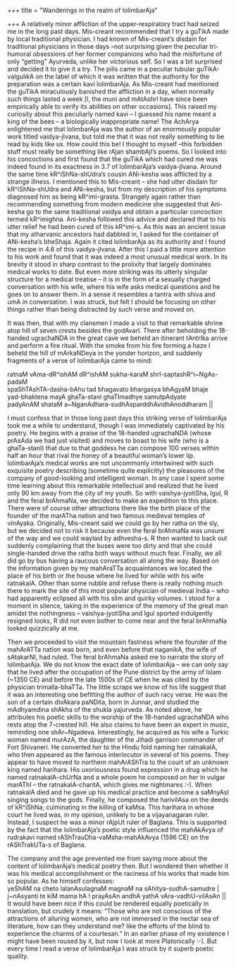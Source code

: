 +++
title = "Wanderings in the realm of lolimbarAja"

+++
A relatively minor affliction of the upper-respiratory tract had seized
me in the long past days. Mis-creant recommended that I try a guTikA
made by local traditional physician. I had known of Mis-creant’s disdain
for traditional physicians in those days –not surprising given the
peculiar tri-humoral obsessions of her former companions who had the
misfortune of only “getting” Ayurveda, unlike her victorious self. So I
was a bit surprised and decided it to give it a try. The pills came in a
peculiar tubular guTikA-valgulikA on the label of which it was written
that the authority for the preparation was a certain kavi lolimbarAja.
As Mis-creant had mentioned the guTikA miraculously banished the
affliction in a day, when normally such things lasted a week \[I, the
muni and mAtAshrI have since been empirically able to verify its
abilities on other occasions\]. This raised my curiosity about this
peculiarly named kavi – I guessed his name meant a king of the bees – a
biologically inappropriate name\! The AchArya enlightened me that
lolimbarAja was the author of an enormously popular work titled
vaidya-jIvana, but told me that it was not really something to be read
by kids like us. How could this be\! I thought to myself –this forbidden
stuff must really be something like rAjan shambAjI’s poems. So I looked
into his concoctions and first found that the guTikA which had cured me
was indeed found in its exactness in 3.7 of lolimbarAja’s vaidya-jIvana.
Around the same time kR^iShNa-shUdra’s cousin ANi-kesha was afflicted by
a strange illness. I mentioned this to Mis-creant – she had utter
disdain for kR^iShNa-shUdra and ANi-kesha, but from my description of
his symptoms diagnosed him as being kR^imi-grasta. Strangely again
rather than recommending something from modern medicine she suggested
that Ani-kesha go to the same traditional vaidya and obtain a particular
concoction termed kR^imighna. Ani-kesha followed this advice and
declared that to his utter relief he had been cured of this kR^imi-s. As
this was an ancient issue that my atharvanic ancestors had dabbled in, I
asked for the container of ANi-kesha’s bheShaja. Again it cited
lolimbarAja as its authority and I found the recipe in 4.6 of this
vaidya-jIvana. After this I paid a little more attention to his work and
found that it was indeed a most unusual medical work. In its brevity it
stood in sharp contrast to the prolixity that largely dominates medical
works to date. But even more striking was its utterly singular structure
for a medical treatise – it is in the form of a sexually charged
conversation with his wife, where his wife asks medical questions and he
goes on to answer them. In a sense it resembles a tantra with shiva and
umA in conversation. I was struck, but felt I should be focusing on
other things rather than being distracted by such verse and moved on.

It was then, that with my clansmen I made a visit to that remarkable
shrine atop hill of seven crests besides the godAvarI. There after
beholding the 18-handed ugrachaNDA in the great cave we beheld an
itinerant tAntrIka arrive and perform a fire ritual. With the smoke from
his fire forming a haze I beheld the hill of mArkaNDeya in the yonder
horizon, and suddenly fragments of a verse of lolimbarAja came to mind:

ratnaM vAma-dR^ishAM dR^ishAM sukha-karaM shrI-saptashR^i\~NgAs-padaM  
spaShTAshTA-dasha-bAhu tad bhagavato bhargasya bhAgyaM bhaje  
yad-bhaktena mayA ghaTa-stani ghaTImadhye samutpAdyate  
padyAnAM shataM a\~NganAdhara-sudhAsparddhAvidhAnoddharam ||

I must confess that in those long past days this striking verse of
lolimbarAja took me a while to understand, though I was immediately
captivated by his poetry. He begins with a praise of the 18-handed
ugrachaNDA (whose prAsAda we had just visited) and moves to boast to his
wife (who is a ghaTa-stanI) that due to that goddess he can compose 100
verses within half an hour that rival the honey of a beautiful woman’s
lower lip. lolimbarAja’s medical works are not uncommonly intertwined
with such exquisite poetry describing (sometime quite explicitly) the
pleasures of the company of good-looking and intelligent woman. In any
case I spent some time learning about this remarkable intellectual and
realized that he lived only 90 km away from the city of my youth. So
with vaishya-jyotiSha, Igul, R and the feral brAhmaNa, we decided to
make an expedition to this place. There were of course other attractions
there like the birth place of the founder of the marATha nation and two
famous medieval temples of vinAyaka. Originally, Mis-creant said we
could go by her ratha on the sly, but we decided not to risk it because
even the feral brAhmaNa was unsure of the way and we could waylaid by
adhvesha-s. R then wanted to back out suddenly complaining that the
buses were too dirty and that she could single-handed drive the ratha
both ways without much fear. Finally, we all did go by bus having a
raucous conversation all along the way. Based on the information given
by my mahAraTTa acquaintances we located the place of his birth or the
house where he lived for while with his wife ratnakalA. Other than some
rubble and refuse there is really nothing much there to mark the site of
this most popular physician of medieval India – who had apparently
eclipsed all with his slim and quirky volumes. I stood for a moment in
silence, taking in the experience of the memory of the great man amidst
the nothingness – vaishya-jyotiSha and Igul sported indulgently resigned
looks, R did not even bother to come near and the feral brAhmaNa looked
quizzically at me.

Then we proceeded to visit the mountain fastness where the founder of
the mahArATTa nation was born, and even before that naganikA, the wife
of sAtakarNI, had ruled. The feral brAhmaNa asked me to narrate the
story of lolimbarAja. We do not know the exact date of lolimbarAja – we
can only say that he lived after the occupation of the Pune district by
the army of Islam (\~1350 CE) and before the late 1500s of CE when he
was cited by the physician trimalla-bhaTTa. The little scraps we know of
his life suggest that it was an interesting one befitting the author of
such racy verse. He was the son of a certain dIvAkara paNDita, born in
Junnar, and studied the mAdhyamdina shAkha of the shukla yajurveda. As
noted above, he attributes his poetic skills to the worship of the
18-handed ugrachaNDA who rests atop the 7-crested hill. He also claims
to have been an expert in music, reminding one shAr\~Ngadeva.
Interestingly, he acquired as his wife a Turkic woman named murAzA, the
daughter of the Jihadi garrison commander of Fort Shivaneri. He
converted her to the Hindu fold naming her ratnakalA, who then appeared
as the famous interlocutor in several of his poems. They appear to have
moved to northern mahArAShTra to the court of an unknown king named
harihara. His uxoriousness found expression in a drug which he named
ratnakalA-chUrNa and a whole poem he composed on her in vulgar marAThI –
the ratnakalA-charitA, which gives me nightmares :-). When ratnakalA
died and he gave up his medical practice and become a saMnyAsI singing
songs to the gods. Finally, he composed the harivilAsa on the deeds of
kR^iShNa, culminating in the killing of kaMsa. This harihara in whose
court he lived was, in my opinion, unlikely to be a vijayanagaran ruler.
Instead, I suspect he was a minor rAjpUt ruler of Baglana. This is
supported by the fact that the lolimbarAja’s poetic style influenced the
mahAkAvya of rudrakavi named rAShTrauDha-vaMsha-mahAkAvya (1596 CE) on
the rAShTrakUTa-s of Baglana.

The company and the age prevented me from saying more about the content
of lolimbarAja’s medical poetry then. But I wondered then whether it was
his medical accomplishment or the raciness of his works that made him so
popular. As he himself confesses:  
yeShAM na cheto lalanAsulagnaM magnaM na sAhitya-sudhA-samudre |  
j\~nAsyanti te kiM mama hA \! prayAsAn andhA yathA vAra-vadhU-vilAsAn
||  
It would have been nice if this could be rendered equally poetically in
translation, but crudely it means: “Those who are not conscious of the
attractions of alluring women, who are not immersed in the nectar sea of
literature, how can they understand me? like the efforts of the blind to
experience the charms of a courtesan.” In an earlier phase of my
existence I might have been roused by it, but now I look at more
Platonically :-). But every time I read a verse of lolimbarAja I was
struck by it superb poetic quality.
